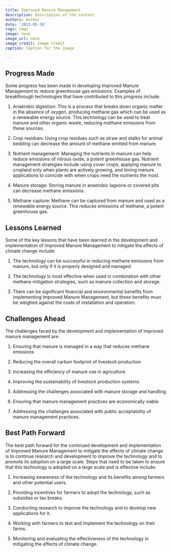 ```yaml
---
title: Improved Manure Management
description: Description of the content
authors: Author
date: '2023-05-30'
tags: tags
image: none
image_url: none
image_credit: Image Credit
caption: Caption for the image

---
```




## Progress Made

Some progress has been made in developing Improved Manure Management to reduce greenhouse gas emissions. Examples of breakthrough technologies that have contributed to this progress include:

1. Anaerobic digestion: This is a process that breaks down organic matter in the absence of oxygen, producing methane gas which can be used as a renewable energy source. This technology can be used to treat manure and other organic waste, reducing methane emissions from these sources.

2. Crop residues: Using crop residues such as straw and stalks for animal bedding can decrease the amount of methane emitted from manure.

3. Nutrient management: Managing the nutrients in manure can help reduce emissions of nitrous oxide, a potent greenhouse gas. Nutrient management strategies include using cover crops, applying manure to cropland only when plants are actively growing, and timing manure applications to coincide with when crops need the nutrients the most.

4. Manure storage: Storing manure in anaerobic lagoons or covered pits can decrease methane emissions.

5. Methane capture: Methane can be captured from manure and used as a renewable energy source. This reduces emissions of methane, a potent greenhouse gas.

## Lessons Learned

Some of the key lessons that have been learned in the development and implementation of Improved Manure Management to mitigate the effects of climate change include:

1. The technology can be successful in reducing methane emissions from manure, but only if it is properly designed and managed.

2. The technology is most effective when used in combination with other methane mitigation strategies, such as manure collection and storage.

3. There can be significant financial and environmental benefits from implementing Improved Manure Management, but these benefits must be weighed against the costs of installation and operation.

## Challenges Ahead

The challenges faced by the development and implementation of improved manure management are:

1. Ensuring that manure is managed in a way that reduces methane emissions

2. Reducing the overall carbon footprint of livestock production

3. Increasing the efficiency of manure use in agriculture

4. Improving the sustainability of livestock production systems

5. Addressing the challenges associated with manure storage and handling

6. Ensuring that manure management practices are economically viable

7. Addressing the challenges associated with public acceptability of manure management practices.

## Best Path Forward

The best path forward for the continued development and implementation of Improved Manure Management to mitigate the effects of climate change is to continue research and development to improve the technology and to promote its adoption on a large scale. Steps that need to be taken to ensure that this technology is adopted on a large scale and is effective include:

1. Increasing awareness of the technology and its benefits among farmers and other potential users.

2. Providing incentives for farmers to adopt the technology, such as subsidies or tax breaks.

3. Conducting research to improve the technology and to develop new applications for it.

4. Working with farmers to test and implement the technology on their farms.

5. Monitoring and evaluating the effectiveness of the technology in mitigating the effects of climate change.
